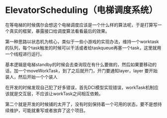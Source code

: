 # ElevatorScheduling（电梯调度系统）

在等电梯的时候偶尔会想这个电梯调度应该是一个什么样的算法呢，于是打算写一个真实的框架，暴露接口给调度算法看看最后的效果。

第一种思路以状态机为核心，类似于一些小游戏的实现办法，维持一个worktask的队列，每个task触发的时候可以干活或者给taskqueue再塞一个task，这里就用一个线程进行运行。

基本逻辑是电梯standby的时候会去查询现在有什么要做的，然后如果要移动的话，加一个moveWorkTask，到了之后就开门，开门要通知layer，layer 要开始装人，然后开始一个个装人


在开发的时候发现自己犯了好多错误，首先DCI模型实现错误，workTask机制应该就是交互层，不应该让workTask之间相互依赖。

第二个就是开发的时候铺的太开了，没有时刻保持着一个可用的状态，要不是想持续维护，可能就重写或者放弃了这个项目。
